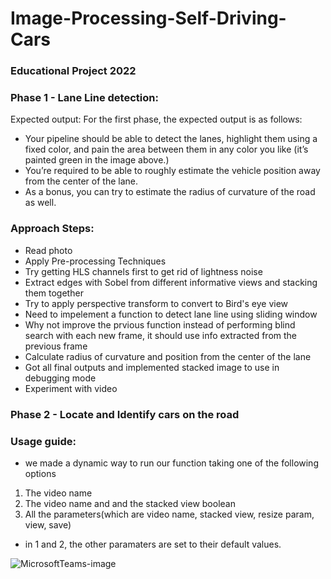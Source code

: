 # Image-Processing-Self-Driving-Cars
### Educational Project 2022

### Phase 1 - Lane Line detection:
Expected output:
For the first phase, the expected output is as follows:
- Your pipeline should be able to detect the lanes, highlight them using a fixed color, and pain the area between them in any color you like (it’s painted green in the image above.)
- You’re required to be able to roughly estimate the vehicle position away from the center of the lane.
- As a bonus, you can try to estimate the radius of curvature of the road as well.


### Approach Steps:
- Read photo
- Apply Pre-processing Techniques
- Try getting HLS channels first to get rid of lightness noise
- Extract edges with Sobel from different informative views and stacking them together
- Try to apply perspective transform to convert to Bird's eye view
- Need to impelement a function to detect lane line using sliding window
- Why not improve the prvious function instead of performing blind search with each new frame, it should use info extracted from the previous frame
- Calculate radius of curvature and position from the center of the lane
- Got all final outputs and implemented stacked image to use in debugging mode
- Experiment with video


### Phase 2 - Locate and Identify cars on the road


### Usage guide:
- we made a dynamic way to run our function taking one of the following options

1) The video name 
2) The video name and and the stacked view boolean
3) All the parameters(which are video name, stacked view, resize param, view, save)

- in 1 and 2, the other paramaters are set to their default values.
 
 ![MicrosoftTeams-image](https://user-images.githubusercontent.com/84995958/165550928-236881f3-3fbd-4989-b9cc-e4ee62ac2dca.png)
